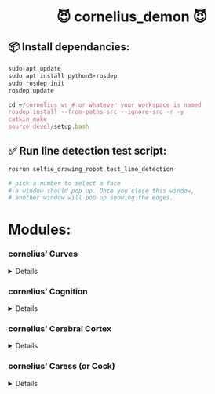 <h1 align="center">😈 cornelius_demon 😈</h1>

## 📦 Install dependancies:
~~~Ruby
sudo apt update
sudo apt install python3-rosdep
sudo rosdep init
rosdep update

cd ~/cornelius_ws # or whatever your workspace is named
rosdep install --from-paths src --ignore-src -r -y
catkin_make
source devel/setup.bash
~~~


## ✅ Run line detection test script:

~~~Ruby
rosrun selfie_drawing_robot test_line_detection

# pick a number to select a face
# a window should pop up. Once you close this window,
# another window will pop up showing the edges.
~~~


# Modules:

### cornelius' Curves
<details>
info
</details>

### cornelius' Cognition
<details>
info
</details>

### cornelius' Cerebral Cortex
<details>
info
</details>

### cornelius' Caress (or Cock)
<details>
info
</details>
